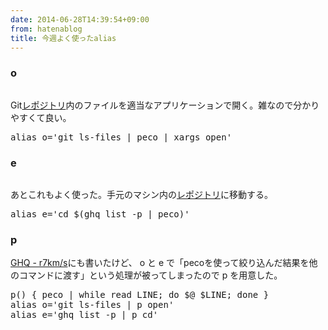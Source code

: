 ```yaml
---
date: 2014-06-28T14:39:54+09:00
from: hatenablog
title: 今週よく使ったalias
---
```


<h3>o</h3>

<p><img src="http://cdn-ak.f.st-hatena.com/images/fotolife/r/r7kamura/20140628/20140628143851.gif" alt="" /></p>

<p>Git<a class="keyword" href="http://d.hatena.ne.jp/keyword/%A5%EC%A5%DD%A5%B8%A5%C8%A5%EA">レポジトリ</a>内のファイルを適当なアプリケーションで開く。雑なので分かりやすくて良い。</p>

<pre class="code lang-sh" data-lang="sh" data-unlink><span class="synStatement">alias</span> <span class="synIdentifier">o</span>=<span class="synStatement">'</span><span class="synConstant">git ls-files | peco | xargs open</span><span class="synStatement">'</span>
</pre>


<h3>e</h3>

<p><img src="http://r7kamura.github.io/images/2014-06-21/ghq.gif" alt="" /></p>

<p>あとこれもよく使った。手元のマシン内の<a class="keyword" href="http://d.hatena.ne.jp/keyword/%A5%EC%A5%DD%A5%B8%A5%C8%A5%EA">レポジトリ</a>に移動する。</p>

<pre class="code lang-sh" data-lang="sh" data-unlink><span class="synStatement">alias</span> <span class="synIdentifier">e</span>=<span class="synStatement">'</span><span class="synConstant">cd $(ghq list -p | peco)</span><span class="synStatement">'</span>
</pre>


<h3>p</h3>

<p><a href="http://r7kamura.github.io/2014/06/21/ghq.html">GHQ - r7km/s</a>にも書いたけど、
o と e で「pecoを使って絞り込んだ結果を他のコマンドに渡す」という処理が被ってしまったので p を用意した。</p>

<pre class="code lang-sh" data-lang="sh" data-unlink><span class="synIdentifier">p() {</span> peco <span class="synStatement">|</span> <span class="synStatement">while read LINE; do</span> <span class="synPreProc">$@</span> <span class="synPreProc">$LINE</span><span class="synStatement">;</span> <span class="synStatement">done</span> <span class="synIdentifier">}</span>
<span class="synStatement">alias</span> <span class="synIdentifier">o</span>=<span class="synStatement">'</span><span class="synConstant">git ls-files | p open</span><span class="synStatement">'</span>
<span class="synStatement">alias</span> <span class="synIdentifier">e</span>=<span class="synStatement">'</span><span class="synConstant">ghq list -p | p cd</span><span class="synStatement">'</span>
</pre>


